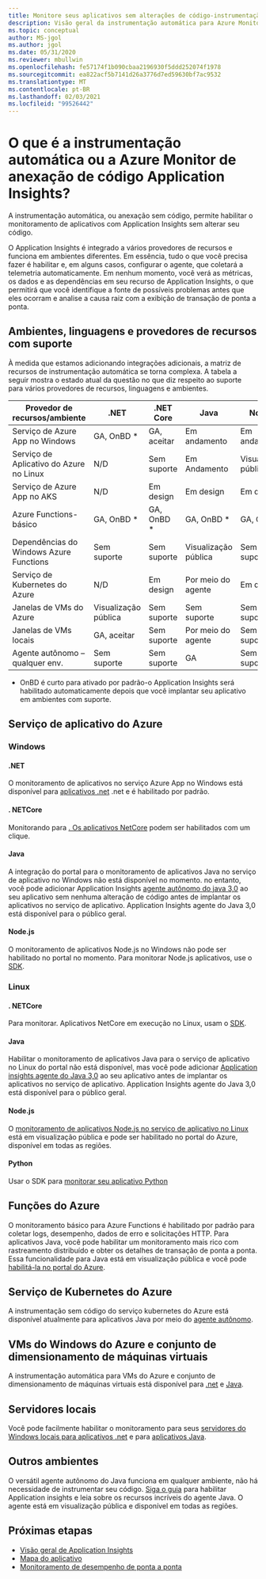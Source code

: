 ```yaml
---
title: Monitore seus aplicativos sem alterações de código-instrumentação automática para Azure Monitor Application Insights | Microsoft Docs
description: Visão geral da instrumentação automática para Azure Monitor gerenciamento de desempenho de aplicativos Application Insights Code-out
ms.topic: conceptual
author: MS-jgol
ms.author: jgol
ms.date: 05/31/2020
ms.reviewer: mbullwin
ms.openlocfilehash: fe57174f1b090cbaa2196930f5ddd252074f1978
ms.sourcegitcommit: ea822acf5b7141d26a3776d7ed59630bf7ac9532
ms.translationtype: MT
ms.contentlocale: pt-BR
ms.lasthandoff: 02/03/2021
ms.locfileid: "99526442"
---
```

# <a name="what-is-auto-instrumentation-or-codeless-attach---azure-monitor-application-insights"></a>O que é a instrumentação automática ou a Azure Monitor de anexação de código Application Insights?

A instrumentação automática, ou anexação sem código, permite habilitar o monitoramento de aplicativos com Application Insights sem alterar seu código.  

O Application Insights é integrado a vários provedores de recursos e funciona em ambientes diferentes. Em essência, tudo o que você precisa fazer é habilitar e, em alguns casos, configurar o agente, que coletará a telemetria automaticamente. Em nenhum momento, você verá as métricas, os dados e as dependências em seu recurso de Application Insights, o que permitirá que você identifique a fonte de possíveis problemas antes que eles ocorram e analise a causa raiz com a exibição de transação de ponta a ponta.

## <a name="supported-environments-languages-and-resource-providers"></a>Ambientes, linguagens e provedores de recursos com suporte

À medida que estamos adicionando integrações adicionais, a matriz de recursos de instrumentação automática se torna complexa. A tabela a seguir mostra o estado atual da questão no que diz respeito ao suporte para vários provedores de recursos, linguagens e ambientes.

|Provedor de recursos/ambiente          | .NET            | .NET Core       | Java            | Node.js         | Python          |
|---------------------------------------|-----------------|-----------------|-----------------|-----------------|-----------------|
|Serviço de Azure App no Windows           | GA, OnBD *       | GA, aceitar      | Em andamento     | Em andamento     | Sem suporte   |
|Serviço de Aplicativo do Azure no Linux             | N/D             | Sem suporte   | Em Andamento     | Visualização pública  | Sem suporte   |
|Serviço de Azure App no AKS               | N/D             | Em design       | Em design       | Em design       | Sem suporte   |
|Azure Functions-básico                | GA, OnBD *       | GA, OnBD *       | GA, OnBD *       | GA, OnBD *       | GA, OnBD *       |
|Dependências do Windows Azure Functions | Sem suporte   | Sem suporte   | Visualização pública  | Sem suporte   | Sem suporte   |
|Serviço de Kubernetes do Azure               | N/D             | Em design       | Por meio do agente   | Em design       | Sem suporte   |
|Janelas de VMs do Azure                      | Visualização pública  | Sem suporte   | Sem suporte   | Sem suporte   | Sem suporte   |
|Janelas de VMs locais                | GA, aceitar      | Sem suporte   | Por meio do agente   | Sem suporte   | Sem suporte   |
|Agente autônomo – qualquer env.            | Sem suporte   | Sem suporte   | GA              | Sem suporte   | Sem suporte   |

* OnBD é curto para ativado por padrão-o Application Insights será habilitado automaticamente depois que você implantar seu aplicativo em ambientes com suporte. 

## <a name="azure-app-service"></a>Serviço de aplicativo do Azure

### <a name="windows"></a>Windows

#### <a name="net"></a>.NET
O monitoramento de aplicativos no serviço Azure App no Windows está disponível para [aplicativos .net](./azure-web-apps.md?tabs=net) .net e é habilitado por padrão.

#### <a name="netcore"></a>. NETCore
Monitorando para [. Os aplicativos NetCore](https://docs.microsoft.com/azure/azure-monitor/app/azure-web-apps?tabs=netcore) podem ser habilitados com um clique.

#### <a name="java"></a>Java
A integração do portal para o monitoramento de aplicativos Java no serviço de aplicativo no Windows não está disponível no momento. no entanto, você pode adicionar Application Insights [agente autônomo do java 3,0](https://docs.microsoft.com/azure/azure-monitor/app/java-in-process-agent) ao seu aplicativo sem nenhuma alteração de código antes de implantar os aplicativos no serviço de aplicativo. Application Insights agente do Java 3,0 está disponível para o público geral.

#### <a name="nodejs"></a>Node.js
O monitoramento de aplicativos Node.js no Windows não pode ser habilitado no portal no momento. Para monitorar Node.js aplicativos, use o [SDK](https://docs.microsoft.com/azure/azure-monitor/app/nodejs).

### <a name="linux"></a>Linux

#### <a name="netcore"></a>. NETCore
Para monitorar. Aplicativos NetCore em execução no Linux, usam o [SDK](https://docs.microsoft.com/azure/azure-monitor/app/asp-net-core).

#### <a name="java"></a>Java 
Habilitar o monitoramento de aplicativos Java para o serviço de aplicativo no Linux do portal não está disponível, mas você pode adicionar [Application insights agente do Java 3,0](https://docs.microsoft.com/azure/azure-monitor/app/java-in-process-agent) ao seu aplicativo antes de implantar os aplicativos no serviço de aplicativo. Application Insights agente do Java 3,0 está disponível para o público geral.

#### <a name="nodejs"></a>Node.js
O [monitoramento de aplicativos Node.js no serviço de aplicativo no Linux](https://docs.microsoft.com/azure/azure-monitor/app/azure-web-apps?tabs=nodejs) está em visualização pública e pode ser habilitado no portal do Azure, disponível em todas as regiões. 

#### <a name="python"></a>Python
Usar o SDK para [monitorar seu aplicativo Python](https://docs.microsoft.com/azure/azure-monitor/app/opencensus-python) 

## <a name="azure-functions"></a>Funções do Azure

O monitoramento básico para Azure Functions é habilitado por padrão para coletar logs, desempenho, dados de erro e solicitações HTTP. Para aplicativos Java, você pode habilitar um monitoramento mais rico com rastreamento distribuído e obter os detalhes de transação de ponta a ponta. Essa funcionalidade para Java está em visualização pública e você pode [habilitá-la no portal do Azure](./monitor-functions.md).

## <a name="azure-kubernetes-service"></a>Serviço de Kubernetes do Azure

A instrumentação sem código do serviço kubernetes do Azure está disponível atualmente para aplicativos Java por meio do [agente autônomo](./java-in-process-agent.md). 

## <a name="azure-windows-vms-and-virtual-machine-scale-set"></a>VMs do Windows do Azure e conjunto de dimensionamento de máquinas virtuais

A instrumentação automática para VMs do Azure e conjunto de dimensionamento de máquinas virtuais está disponível para [.net](./azure-vm-vmss-apps.md) e [Java](https://docs.microsoft.com/azure/azure-monitor/app/java-in-process-agent).  

## <a name="on-premises-servers"></a>Servidores locais
Você pode facilmente habilitar o monitoramento para seus [servidores do Windows locais para aplicativos .net](./status-monitor-v2-overview.md) e para [aplicativos Java](./java-in-process-agent.md).

## <a name="other-environments"></a>Outros ambientes
O versátil agente autônomo do Java funciona em qualquer ambiente, não há necessidade de instrumentar seu código. [Siga o guia](./java-in-process-agent.md) para habilitar Application insights e leia sobre os recursos incríveis do agente Java. O agente está em visualização pública e disponível em todas as regiões. 

## <a name="next-steps"></a>Próximas etapas

* [Visão geral de Application Insights](./app-insights-overview.md)
* [Mapa do aplicativo](./app-map.md)
* [Monitoramento de desempenho de ponta a ponta](../learn/tutorial-performance.md)

